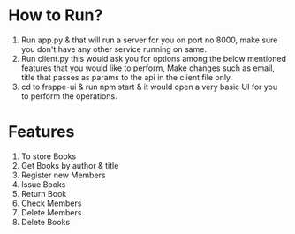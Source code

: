 # How to Run?
1) Run app.py & that will run a server for you on port no 8000, make sure you don't have any other service running on same.
2) Run client.py this would ask you for options among the below mentioned features that you would like to perform, Make changes such as email, title
   that passes as params to the api in the client file only.
3) cd to frappe-ui & run npm start & it would open a very basic UI for you to perform the operations.

# Features
1. To store Books
2. Get Books by author & title
3. Register new Members
4. Issue Books
5. Return Book
6. Check Members
7. Delete Members
8. Delete Books


